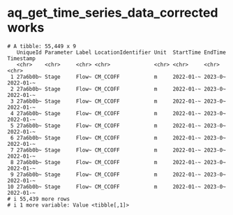 # aq_get_time_series_data_corrected works

    # A tibble: 55,449 x 9
       UniqueId Parameter Label LocationIdentifier Unit  StartTime EndTime Timestamp
       <chr>    <chr>     <chr> <chr>              <chr> <chr>     <chr>   <chr>    
     1 27a6b0b~ Stage     Flow~ CM_CCOFF           m     2022-01-~ 2023-0~ 2022-01-~
     2 27a6b0b~ Stage     Flow~ CM_CCOFF           m     2022-01-~ 2023-0~ 2022-01-~
     3 27a6b0b~ Stage     Flow~ CM_CCOFF           m     2022-01-~ 2023-0~ 2022-01-~
     4 27a6b0b~ Stage     Flow~ CM_CCOFF           m     2022-01-~ 2023-0~ 2022-01-~
     5 27a6b0b~ Stage     Flow~ CM_CCOFF           m     2022-01-~ 2023-0~ 2022-01-~
     6 27a6b0b~ Stage     Flow~ CM_CCOFF           m     2022-01-~ 2023-0~ 2022-01-~
     7 27a6b0b~ Stage     Flow~ CM_CCOFF           m     2022-01-~ 2023-0~ 2022-01-~
     8 27a6b0b~ Stage     Flow~ CM_CCOFF           m     2022-01-~ 2023-0~ 2022-01-~
     9 27a6b0b~ Stage     Flow~ CM_CCOFF           m     2022-01-~ 2023-0~ 2022-01-~
    10 27a6b0b~ Stage     Flow~ CM_CCOFF           m     2022-01-~ 2023-0~ 2022-01-~
    # i 55,439 more rows
    # i 1 more variable: Value <tibble[,1]>

